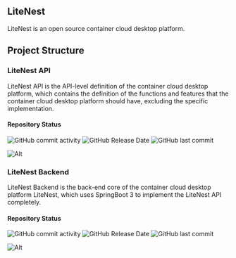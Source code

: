## LiteNest
LiteNest is an open source container cloud desktop platform.

## Project Structure
### LiteNest API
LiteNest API is the API-level definition of the container cloud desktop platform, 
which contains the definition of the functions and features that the container 
cloud desktop platform should have, excluding the specific implementation.
#### Repository Status
![GitHub commit activity](https://img.shields.io/github/commit-activity/t/LiteNest/LiteNest-API?label=Commits)
![GitHub Release Date](https://img.shields.io/github/release-date/LiteNest/LiteNest-API?display_date=published_at&label=Last%20Release%20At)
![GitHub last commit](https://img.shields.io/github/last-commit/LiteNest/LiteNest-API?label=Last%20Commit)

![Alt](https://repobeats.axiom.co/api/embed/de276e62c142befe4d84218acdf21e3091ea1c87.svg "Repobeats analytics image")

### LiteNest Backend
LiteNest Backend is the back-end core of the container cloud desktop platform LiteNest, 
which uses SpringBoot 3 to implement the LiteNest API completely.
#### Repository Status
![GitHub commit activity](https://img.shields.io/github/commit-activity/t/LiteNest/LiteNest-Backend?label=Commits)
![GitHub Release Date](https://img.shields.io/github/release-date/LiteNest/LiteNest-Backend?display_date=published_at&label=Last%20Release%20At)
![GitHub last commit](https://img.shields.io/github/last-commit/LiteNest/LiteNest-Backend?label=Last%20Commit)

![Alt](https://repobeats.axiom.co/api/embed/0f0c9a9e62f7f1699aa7b3cd98491cfb54cd89b3.svg "Repobeats analytics image")
